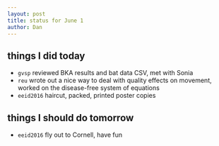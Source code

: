 ```yaml
---
layout: post
title: status for June 1
author: Dan
---
```


## things I did today
* `gvsp` reviewed BKA results and bat data CSV, met with Sonia
* `reu` wrote out a nice way to deal with quality effects on movement, worked on the disease-free system of equations
* `eeid2016` haircut, packed, printed poster copies

## things I should do tomorrow
* `eeid2016` fly out to Cornell, have fun

<i class='fa fa-code' style='color:pink'> </i>
